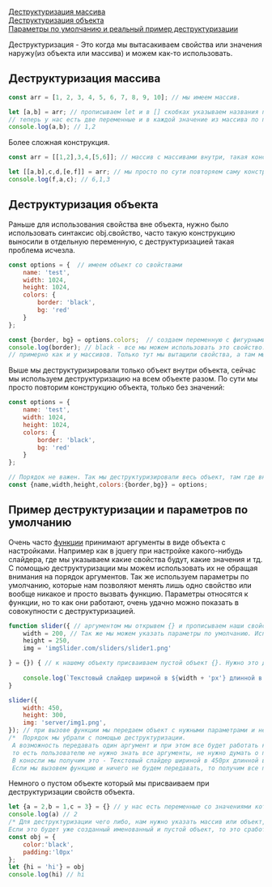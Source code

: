 [Деструктуризация массива](#arr)<br>
[Деструктуризация объекта](#object)<br>
[Параметры по умолчанию и реальный пример деструктуризации](#primer)<br>


Деструктуризация - Это когда мы вытасакиваем свойства или значения наружу(из объекта или массива) и можем как-то использовать.
## <a name ='arr'> Деструктуризация массива </a> ##
```javaScript
const arr = [1, 2, 3, 4, 5, 6, 7, 8, 9, 10]; // мы имеем массив.

let [a,b] = arr; // прописываем let и в [] скобках указываем названия переменных, далее оператор присваивания и массив который мы деструктуризируем
// теперь у нас есть две переменные и в каждой значение из массива по порядку.
console.log(a,b); // 1,2
```
Более сложная конструкция.
```javaScript
const arr = [[1,2],3,4,[5,6]]; // массив с массивами внутри, такая конструкция называется матрица.

let [[a,b],c,d,[e,f]] = arr; // мы просто по сути повторяем саму конструкцию с нужными переменными и все.
console.log(f,a,c); // 6,1,3
```
## <a name ='object'> Деструктуризация объекта </a> ##
Раньше для использования свойства вне объекта, нужно было использовать синтаксис obj.свойство, часто такую конструкцию выносили в отдельную переменную, с деструктуризацией такая проблема исчезла.
```javaScript
const options = {  // имеем объект со свойствами
    name: 'test',
    width: 1024,
    height: 1024,
    colors: {
        border: 'black',
        bg: 'red'
    }
};

const {border, bg} = options.colors;  // создаем переменную с фигурными скобками {}, после помещаем свойства, что хотим вытащить, а потом, откуда.
console.log(border); // black - все мы можем использовать это свойство.
// примерно как и у массивов. Только тут мы вытащили свойства, а там мы их присвоили в определенные переменные, так как здесь само свойство играет роль переменной, а внутренности - значение, у массивов есть только значение, поэтому для них нужно хранилище.
```
Выше мы деструктуризировали только объект внутри объекта, сейчас мы используем деструктуризацию на всем объекте разом. По сути мы просто повторим конструкцию объекта, только без значений:
```javaScript
const options = { 
    name: 'test',
    width: 1024,
    height: 1024,
    colors: {
        border: 'black',
        bg: 'red'
    }
};

// Порядок не важен. Так мы деструктуризировали весь объект, там где внутренний объект 'colors' мы просто ставим : и указываем его свойства в {} скобках.
const {name,width,height,colors:{border,bg}} = options;
```

## <a name ='primer'> Пример деструктуризации и параметров по умолчанию </a> ##
Очень часто [функции](https://github.com/Aquariids/MyJS/blob/main/app/Programming/Basic%20js/Functions.md#-%D1%87%D1%82%D0%BE-%D1%82%D0%B0%D0%BA%D0%BE%D0%B5-%D1%84%D1%83%D0%BD%D0%BA%D1%86%D0%B8%D1%8F-%D0%B8-%D0%BA%D0%B0%D0%BA-%D0%B5%D0%B5-%D0%BD%D0%B0%D0%B7%D0%B2%D0%B0%D1%82%D1%8C-) принимают аргументы в виде объекта с настройками. Например как в jquery при настройке какого-нибудь слайдера, где мы указываем какие свойства будут, какие значения и тд. С помощью деструктуризации мы можем использовать их не обращая внимания на порядок аргументов. Так же используем параметры по умолчанию, которые нам позволяют менять лишь одно свойство или вообще никакое и просто вызвать функцию. Параметры относятся к функции, но то как они работают, очень удачно можно показать в совокупности с деструктуризацией.
```javaScript
function slider({ // аргументом мы открывем {} и прописываем наши свойства(используем деструктуризацию).
    width = 200, // Так же мы можем указать параметры по умолчанию. Используем знак присваивания у нужного свойства и прописываем нужное значение.
    height = 250,
    img = 'imgSlider.com/sliders/slider1.png'

} = {}) { // к нашему объекту присваиваем пустой объект {}. Нужно это для того, что бы не было ошибки, при вызове нашей функции без передоваемого объекта.
          
    console.log(`Текстовый слайдер шириной в ${width + 'px'} длинной в ${height + 'px'} и с картинкой с этого адреса ${img}`)
}

slider({
    width: 450,
    height: 300,
    img: 'server/img1.png',
}); // при вызове функции мы передаем объект с нужными параметрами и не важно в каком они порядке и скольки их.
/*  Порядок мы убрали с помощью деструктуризации.
 А возможность передавать один аргумент и при этом все будет работать как нужно, мы пофиксили с помощью параметров по умолчанию.
 то есть пользователю не нужно знать все аргументы, не нужно думать о порядке и так далее, ему нужно поменять ширину, он ее меняет и все будет работать.
 В коносли мы получим это - Текстовый слайдер шириной в 450px длинной в 300px и с картинкой с этого адреса server/img1.png
 Если мы вызовем функцию и ничего не будем передавать, то получим все по умолчанию - Текстовый слайдер шириной в 200px длинной в 250px и с картинкой с этого адреса imgSlider.com/sliders/slider1.png */
```
Немного о пустом объекте который мы присваиваем при деструктуризации свойств объекта.
```javaScript
let {a = 2,b = 1,c = 3} = {} // у нас есть переменные со значениями которые мы деструктуризируем. Если мы уберем часть c присваиванием пустого объекта = {}, то будет ошибка.
console.log(a) // 2
/* Для деструктуризации чего либо, нам нужно указать массив или объект, без этих контрукций мы не можем работать, это синтаксис деструктуризации.
Если это будет уже созданный именованный и пустой объект, то это сработает, но сам объект так и останется пустым. Или же если это даже будет именованный объект и внутри что-то будет, только с другими именами, мы все равно сможем использовать те свойства которые указали при самой деструктуризации */
const obj = {
    color:'black',
    padding:'l0px'
};
let {hi = 'hi'} = obj
console.log(hi) // hi

```
